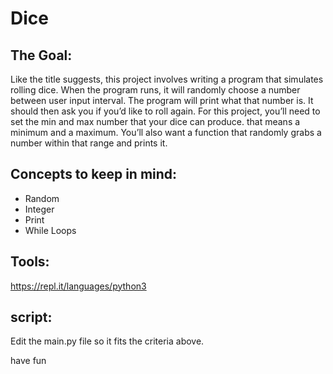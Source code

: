 # Dice
## The Goal: 
Like the title suggests, this project involves writing a program that simulates rolling dice.
When the program runs, it will randomly choose a number between user input interval.
The program will print what that number is. 
It should then ask you if you’d like to roll again.
For this project, you’ll need to set the min and max number that your dice can produce. that means a minimum and a maximum. 
You’ll also want a function that randomly grabs a number within that range and prints it.

## Concepts to keep in mind:
- Random
- Integer
- Print
- While Loops

## Tools:
https://repl.it/languages/python3

## script:
Edit the main.py file so it fits the criteria above.

have fun
